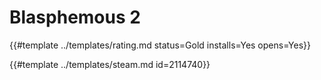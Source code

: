 # Blasphemous 2
<!-- script:Aliases [] -->

{{#template ../templates/rating.md status=Gold installs=Yes opens=Yes}}

{{#template ../templates/steam.md id=2114740}}
